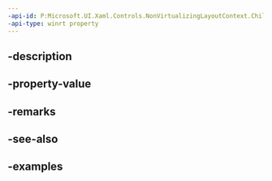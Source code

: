 ```yaml
---
-api-id: P:Microsoft.UI.Xaml.Controls.NonVirtualizingLayoutContext.Children
-api-type: winrt property
---
```


## -description

## -property-value

## -remarks

## -see-also

## -examples

